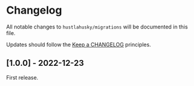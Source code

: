 # Changelog

All notable changes to `hustlahusky/migrations` will be documented in this file.

Updates should follow the [Keep a CHANGELOG](http://keepachangelog.com/) principles.

## [1.0.0] - 2022-12-23

First release.
